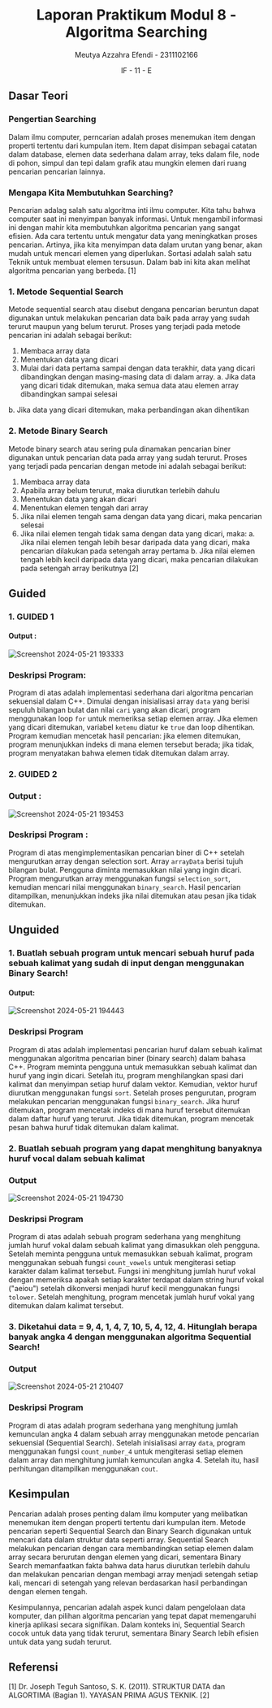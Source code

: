 # <h1 align="center">Laporan Praktikum Modul 8 - Algoritma Searching</h1>
<p align="center">Meutya Azzahra Efendi - 2311102166</p>
<p align="center">IF - 11 - E</p>

## Dasar Teori

### Pengertian Searching
 Dalam ilmu computer, perncarian adalah proses menemukan item dengan properti tertentu dari kumpulan item. Item dapat disimpan sebagai catatan dalam database, elemen data sederhana dalam array, teks dalam file, node di pohon, simpul dan tepi dalam grafik atau mungkin elemen dari ruang pencarian pencarian lainnya.
### Mengapa Kita Membutuhkan Searching?
Pencarian adalag salah satu algoritma inti ilmu computer. Kita tahu bahwa computer saat ini menyimpan banyak informasi. Untuk mengambil informasi ini dengan mahir kita membutuhkan algoritma pencarian yang sangat efisien. Ada cara tertentu untuk mengatur data yang meningkatkan proses pencarian. Artinya, jika kita menyimpan data dalam urutan yang benar, akan mudah untuk mencari elemen yang diperlukan. Sortasi adalah salah satu Teknik untuk membuat elemen tersusun. Dalam bab ini kita akan melihat algoritma pencarian yang berbeda.
[1]
### 1.	Metode Sequential Search
Metode sequential search atau disebut dengana pencarian beruntun dapat digunakan untuk melakukan pencarian data baik pada array yang sudah terurut maupun yang belum terurut. Proses yang terjadi pada metode pencarian ini adalah sebagai berikut:
1.	Membaca array data
2.	Menentukan data yang dicari
3.	Mulai dari data pertama sampai dengan data terakhir, data yang dicari dibandingkan dengan masing-masing data di dalam array.
a.	Jika data yang dicari tidak ditemukan, maka semua data atau elemen array dibandingkan sampai selesai

b.	Jika data yang dicari ditemukan, maka perbandingan akan dihentikan

### 2.	Metode Binary Search
Metode binary search atau sering pula dinamakan pencarian biner digunakan untuk pencarian data pada array yang sudah terurut. Proses yang terjadi pada pencarian dengan metode ini adalah sebagai berikut:
1.	Membaca array data
2.	Apabila array belum terurut, maka diurutkan terlebih dahulu
3.	Menentukan data yang akan dicari
4.	Menentukan elemen tengah dari array
5.	Jika nilai elemen tengah sama dengan data yang dicari, maka pencarian selesai
6.	Jika nilai elemen tengah tidak sama dengan data yang dicari, maka:
a.	Jika nilai elemen tengah lebih besar daripada data yang dicari, maka pencarian dilakukan pada setengah array pertama
b.	Jika nilai elemen tengah lebih kecil daripada data yang dicari, maka pencarian dilakukan pada setengah array berikutnya
[2]

## Guided 

### 1. GUIDED 1

#### Output :
![Screenshot 2024-05-21 193333](https://github.com/meutyaazzahra/Struktur-Data-Assigment/assets/161669000/bb8537c0-0d91-4619-a15b-790e79c44713)
### Deskripsi Program:
Program di atas adalah implementasi sederhana dari algoritma pencarian sekuensial dalam C++. Dimulai dengan inisialisasi array `data` yang berisi sepuluh bilangan bulat dan nilai `cari` yang akan dicari, program menggunakan loop `for` untuk memeriksa setiap elemen array. Jika elemen yang dicari ditemukan, variabel `ketemu` diatur ke `true` dan loop dihentikan. Program kemudian mencetak hasil pencarian: jika elemen ditemukan, program menunjukkan indeks di mana elemen tersebut berada; jika tidak, program menyatakan bahwa elemen tidak ditemukan dalam array.
### 2. GUIDED 2

### Output : 
![Screenshot 2024-05-21 193453](https://github.com/meutyaazzahra/Struktur-Data-Assigment/assets/161669000/c3e1305d-0cc1-4dbf-bdca-b10cc3ffc5fd)
### Deskripsi Program :
Program di atas mengimplementasikan pencarian biner di C++ setelah mengurutkan array dengan selection sort. Array `arrayData` berisi tujuh bilangan bulat. Pengguna diminta memasukkan nilai yang ingin dicari. Program mengurutkan array menggunakan fungsi `selection_sort`, kemudian mencari nilai menggunakan `binary_search`. Hasil pencarian ditampilkan, menunjukkan indeks jika nilai ditemukan atau pesan jika tidak ditemukan.
## Unguided 
### 1. Buatlah sebuah program untuk mencari sebuah huruf pada sebuah kalimat yang sudah di input dengan menggunakan Binary Search!

#### Output:
![Screenshot 2024-05-21 194443](https://github.com/meutyaazzahra/Struktur-Data-Assigment/assets/161669000/f98a0274-c755-4af0-aaef-7a5ab8bf36a7)
### Deskripsi Program
Program di atas adalah implementasi pencarian huruf dalam sebuah kalimat menggunakan algoritma pencarian biner (binary search) dalam bahasa C++. Program meminta pengguna untuk memasukkan sebuah kalimat dan huruf yang ingin dicari. Setelah itu, program menghilangkan spasi dari kalimat dan menyimpan setiap huruf dalam vektor. Kemudian, vektor huruf diurutkan menggunakan fungsi `sort`. Setelah proses pengurutan, program melakukan pencarian menggunakan fungsi `binary_search`. Jika huruf ditemukan, program mencetak indeks di mana huruf tersebut ditemukan dalam daftar huruf yang terurut. Jika tidak ditemukan, program mencetak pesan bahwa huruf tidak ditemukan dalam kalimat.
### 2.  Buatlah sebuah program yang dapat menghitung banyaknya huruf  vocal dalam sebuah kalimat

### Output
![Screenshot 2024-05-21 194730](https://github.com/meutyaazzahra/Struktur-Data-Assigment/assets/161669000/9ce83163-656a-47a8-83e8-f06141964466)
### Deskripsi Program
Program di atas adalah sebuah program sederhana yang menghitung jumlah huruf vokal dalam sebuah kalimat yang dimasukkan oleh pengguna. Setelah meminta pengguna untuk memasukkan sebuah kalimat, program menggunakan sebuah fungsi `count_vowels` untuk mengiterasi setiap karakter dalam kalimat tersebut. Fungsi ini menghitung jumlah huruf vokal dengan memeriksa apakah setiap karakter terdapat dalam string huruf vokal ("aeiou") setelah dikonversi menjadi huruf kecil menggunakan fungsi `tolower`. Setelah menghitung, program mencetak jumlah huruf vokal yang ditemukan dalam kalimat tersebut.
### 3.   Diketahui data = 9, 4, 1, 4, 7, 10, 5, 4, 12, 4. Hitunglah berapa banyak angka 4 dengan menggunakan algoritma Sequential Search! 

### Output
![Screenshot 2024-05-21 210407](https://github.com/meutyaazzahra/Struktur-Data-Assigment/assets/161669000/26819303-89b6-498c-ad20-62f48db58538)
### Deskripsi Program
Program di atas adalah program sederhana yang menghitung jumlah kemunculan angka 4 dalam sebuah array menggunakan metode pencarian sekuensial (Sequential Search). Setelah inisialisasi array `data`, program menggunakan fungsi `count_number_4` untuk mengiterasi setiap elemen dalam array dan menghitung jumlah kemunculan angka 4. Setelah itu, hasil perhitungan ditampilkan menggunakan `cout`.
## Kesimpulan
Pencarian adalah proses penting dalam ilmu komputer yang melibatkan menemukan item dengan properti tertentu dari kumpulan item. Metode pencarian seperti Sequential Search dan Binary Search digunakan untuk mencari data dalam struktur data seperti array. Sequential Search melakukan pencarian dengan cara membandingkan setiap elemen dalam array secara berurutan dengan elemen yang dicari, sementara Binary Search memanfaatkan fakta bahwa data harus diurutkan terlebih dahulu dan melakukan pencarian dengan membagi array menjadi setengah setiap kali, mencari di setengah yang relevan berdasarkan hasil perbandingan dengan elemen tengah. 

Kesimpulannya, pencarian adalah aspek kunci dalam pengelolaan data komputer, dan pilihan algoritma pencarian yang tepat dapat memengaruhi kinerja aplikasi secara signifikan. Dalam konteks ini, Sequential Search cocok untuk data yang tidak terurut, sementara Binary Search lebih efisien untuk data yang sudah terurut.
## Referensi
[1] Dr. Joseph Teguh Santoso, S. K. (2011). STRUKTUR DATA dan ALGORTIMA (Bagian 1). YAYASAN PRIMA AGUS TEKNIK.
[2] 
